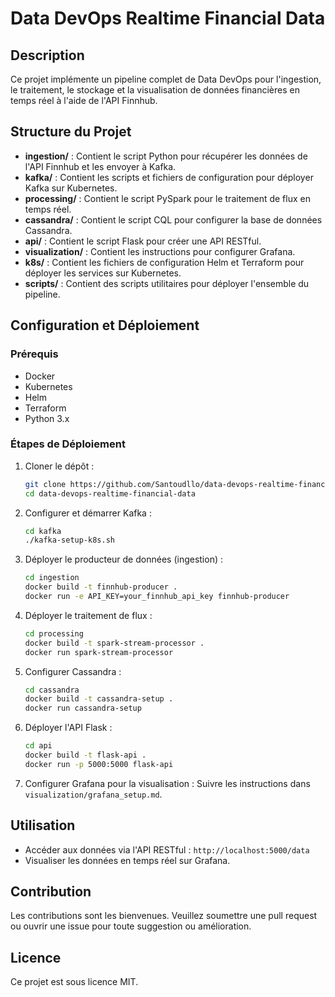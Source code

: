 # Data DevOps Realtime Financial Data

## Description

Ce projet implémente un pipeline complet de Data DevOps pour l'ingestion, le traitement, le stockage et la visualisation de données financières en temps réel à l'aide de l'API Finnhub.

## Structure du Projet

- **ingestion/** : Contient le script Python pour récupérer les données de l'API Finnhub et les envoyer à Kafka.
- **kafka/** : Contient les scripts et fichiers de configuration pour déployer Kafka sur Kubernetes.
- **processing/** : Contient le script PySpark pour le traitement de flux en temps réel.
- **cassandra/** : Contient le script CQL pour configurer la base de données Cassandra.
- **api/** : Contient le script Flask pour créer une API RESTful.
- **visualization/** : Contient les instructions pour configurer Grafana.
- **k8s/** : Contient les fichiers de configuration Helm et Terraform pour déployer les services sur Kubernetes.
- **scripts/** : Contient des scripts utilitaires pour déployer l'ensemble du pipeline.

## Configuration et Déploiement

### Prérequis

- Docker
- Kubernetes
- Helm
- Terraform
- Python 3.x

### Étapes de Déploiement

1. Cloner le dépôt :
    ```bash
    git clone https://github.com/Santoudllo/data-devops-realtime-financial-data.git
    cd data-devops-realtime-financial-data
    ```

2. Configurer et démarrer Kafka :
    ```bash
    cd kafka
    ./kafka-setup-k8s.sh
    ```

3. Déployer le producteur de données (ingestion) :
    ```bash
    cd ingestion
    docker build -t finnhub-producer .
    docker run -e API_KEY=your_finnhub_api_key finnhub-producer
    ```

4. Déployer le traitement de flux :
    ```bash
    cd processing
    docker build -t spark-stream-processor .
    docker run spark-stream-processor
    ```

5. Configurer Cassandra :
    ```bash
    cd cassandra
    docker build -t cassandra-setup .
    docker run cassandra-setup
    ```

6. Déployer l'API Flask :
    ```bash
    cd api
    docker build -t flask-api .
    docker run -p 5000:5000 flask-api
    ```

7. Configurer Grafana pour la visualisation :
    Suivre les instructions dans `visualization/grafana_setup.md`.

## Utilisation

- Accéder aux données via l'API RESTful : `http://localhost:5000/data`
- Visualiser les données en temps réel sur Grafana.

## Contribution

Les contributions sont les bienvenues. Veuillez soumettre une pull request ou ouvrir une issue pour toute suggestion ou amélioration.

## Licence

Ce projet est sous licence MIT.
